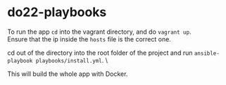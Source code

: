 # do22-playbooks


To run the app `cd` into the vagrant directory, and do `vagrant up`. \
Ensure that the ip inside the `hosts` file is the correct one.

cd out of the directory into the root folder of the project and run `ansible-playbook playbooks/install.yml`. \

This will build the whole app with Docker.
